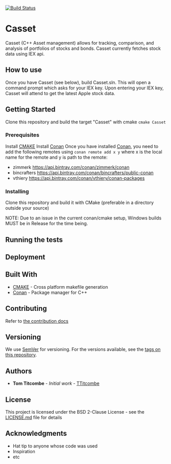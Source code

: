 [![Build Status](https://travis-ci.com/TTitcombe/Casset.svg?branch=master)](https://travis-ci.com/TTitcombe/Casset)
# Casset

Casset (C++ Asset management) allows for tracking, comparison, and analysis of portfolios of stocks and bonds.
Casset currently fetches stock data using IEX api.

## How to use
Once you have Casset (see below), build Casset.sln. This will open a command prompt which asks for your IEX key.
Upon entering your IEX key, Casset will attend to get the latest Apple stock data.

## Getting Started
Clone this repository and build the target "Casset" with cmake 
```cmake Casset```

### Prerequisites
Install [CMAKE](https://cmake.org/)
Install [Conan](https://conan.io/)
Once you have installed [Conan](https://conan.io/), you need to add the following remotes using ```conan remote add x y``` where x is the local name for the remote and y is path to the remote:
* zimmerk https://api.bintray.com/conan/zimmerk/conan
* bincrafters https://api.bintray.com/conan/bincrafters/public-conan
* vthiery https://api.bintray.com/conan/vthiery/conan-packages

### Installing
Clone this repository and build it with CMake (preferable in a directory outside your source)

NOTE: Due to an issue in the current conan/cmake setup, Windows builds MUST be in Release for the time being.

## Running the tests

## Deployment


## Built With

* [CMAKE](https://cmake.org/) - Cross platform makefile generation
* [Conan](https://conan.io/) - Package manager for C++

## Contributing

Refer to [the contribution docs](CONTRIBUTING.md)


## Versioning

We use [SemVer](http://semver.org/) for versioning. For the versions available, see the [tags on this repository](https://github.com/ess-dmsc/project/tags).

## Authors

* **Tom Titcombe** - *Initial work* - [TTitcombe](https://github.com/TTitcombe)

## License

This project is licensed under the BSD 2-Clause License - see the [LICENSE.md](LICENSE.md) file for details

## Acknowledgments

* Hat tip to anyone whose code was used
* Inspiration
* etc

